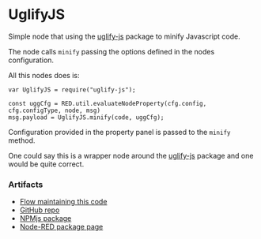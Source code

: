 # UglifyJS

Simple node that using the <a href="https://www.npmjs.com/package/uglify-js">uglify-js</a> package to minify Javascript code.

The node calls `minify` passing the options defined in the nodes configuration.

All this nodes does is:

```
var UglifyJS = require("uglify-js");

const uggCfg = RED.util.evaluateNodeProperty(cfg.config, cfg.configType, node, msg)
msg.payload = UglifyJS.minify(code, uggCfg);
```

Configuration provided in the property panel is passed to the `minify` method.

One could say this is a wrapper node around the <a href="https://www.npmjs.com/package/uglify-js">uglify-js</a> package and one would be quite correct.

### Artifacts

- [Flow maintaining this code](https://flowhub.org/f/1cb1d34936a3b179)
- [GitHub repo](https://github.com/gorenje/node-red-contrib-uglifyjs)
- [NPMjs package](https://www.npmjs.com/package/@gregoriusrippenstein/node-red-contrib-uglifyjs)
- [Node-RED package page](https://flows.nodered.org/node/@gregoriusrippenstein/node-red-contrib-uglifyjs)



